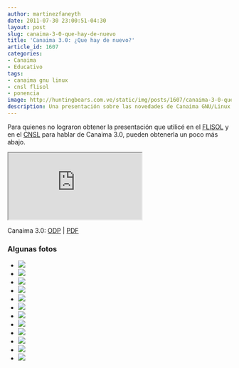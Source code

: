 ```yaml
---
author: martinezfaneyth
date: 2011-07-30 23:00:51-04:30
layout: post
slug: canaima-3-0-que-hay-de-nuevo
title: 'Canaima 3.0: ¿Que hay de nuevo?'
article_id: 1607
categories:
- Canaima
- Educativo
tags:
- canaima gnu linux
- cnsl flisol
- ponencia
image: http://huntingbears.com.ve/static/img/posts/1607/canaima-3-0-que-hay-de-nuevo__1.jpg
description: Una presentación sobre las novedades de Canaima GNU/Linux 3.0.
---
```


Para quienes no lograron obtener la presentación que utilicé en el [FLISOL](http://flisol.org.ve/) y en el [CNSL](http://cnsl.org.ve/) para hablar de Canaima 3.0, pueden obtenerla un poco más abajo.

<iframe class="pdfviewer" src="http://docs.google.com/viewer?url=https%3A%2F%2Fdl.dropboxusercontent.com%2Fu%2F16329841%2FCanaima-3.0%7EFLISOL2011.pdf&amp;embedded=true"></iframe>

Canaima 3.0: [ODP](http://dl.dropboxusercontent.com/u/16329841/Canaima-3.0~FLISOL2011.odp) | [PDF](http://dl.dropboxusercontent.com/u/16329841/Canaima-3.0~FLISOL2011.pdf)

### Algunas fotos

<div class="picasa">
    <ul class="picasa-album">
        <li class="picasa-image">
            <a class="picasa-image-large" href="http://huntingbears.com.ve/static/img/posts/1607/canaima-3-0-que-hay-de-nuevo__2.jpg">
                <img class="picasa-image-thumb" src="http://huntingbears.com.ve/static/img/posts/1607/canaima-3-0-que-hay-de-nuevo__3.jpg" />
            </a>
        </li>
        <li class="picasa-image">
            <a class="picasa-image-large" href="http://huntingbears.com.ve/static/img/posts/1607/canaima-3-0-que-hay-de-nuevo__4.jpg">
                <img class="picasa-image-thumb" src="http://huntingbears.com.ve/static/img/posts/1607/canaima-3-0-que-hay-de-nuevo__5.jpg" />
            </a>
        </li>
        <li class="picasa-image">
            <a class="picasa-image-large" href="http://huntingbears.com.ve/static/img/posts/1607/canaima-3-0-que-hay-de-nuevo__6.jpg">
                <img class="picasa-image-thumb" src="http://huntingbears.com.ve/static/img/posts/1607/canaima-3-0-que-hay-de-nuevo__7.jpg" />
            </a>
        </li>
        <li class="picasa-image">
            <a class="picasa-image-large" href="http://huntingbears.com.ve/static/img/posts/1607/canaima-3-0-que-hay-de-nuevo__8.jpg">
                <img class="picasa-image-thumb" src="http://huntingbears.com.ve/static/img/posts/1607/canaima-3-0-que-hay-de-nuevo__9.jpg" />
            </a>
        </li>
        <li class="picasa-image">
            <a class="picasa-image-large" href="http://huntingbears.com.ve/static/img/posts/1607/canaima-3-0-que-hay-de-nuevo__10.jpg">
                <img class="picasa-image-thumb" src="http://huntingbears.com.ve/static/img/posts/1607/canaima-3-0-que-hay-de-nuevo__11.jpg" />
            </a>
        </li>
        <li class="picasa-image">
            <a class="picasa-image-large" href="http://huntingbears.com.ve/static/img/posts/1607/canaima-3-0-que-hay-de-nuevo__12.jpg">
                <img class="picasa-image-thumb" src="http://huntingbears.com.ve/static/img/posts/1607/canaima-3-0-que-hay-de-nuevo__13.jpg" />
            </a>
        </li>
        <li class="picasa-image">
            <a class="picasa-image-large" href="http://huntingbears.com.ve/static/img/posts/1607/canaima-3-0-que-hay-de-nuevo__14.jpg">
                <img class="picasa-image-thumb" src="http://huntingbears.com.ve/static/img/posts/1607/canaima-3-0-que-hay-de-nuevo__15.jpg" />
            </a>
        </li>
        <li class="picasa-image">
            <a class="picasa-image-large" href="http://huntingbears.com.ve/static/img/posts/1607/canaima-3-0-que-hay-de-nuevo__16.jpg">
                <img class="picasa-image-thumb" src="http://huntingbears.com.ve/static/img/posts/1607/canaima-3-0-que-hay-de-nuevo__17.jpg" />
            </a>
        </li>
        <li class="picasa-image">
            <a class="picasa-image-large" href="http://huntingbears.com.ve/static/img/posts/1607/canaima-3-0-que-hay-de-nuevo__18.jpg">
                <img class="picasa-image-thumb" src="http://huntingbears.com.ve/static/img/posts/1607/canaima-3-0-que-hay-de-nuevo__19.jpg" />
            </a>
        </li>
        <li class="picasa-image">
            <a class="picasa-image-large" href="http://huntingbears.com.ve/static/img/posts/1607/canaima-3-0-que-hay-de-nuevo__20.jpg">
                <img class="picasa-image-thumb" src="http://huntingbears.com.ve/static/img/posts/1607/canaima-3-0-que-hay-de-nuevo__21.jpg" />
            </a>
        </li>
        <li class="picasa-image">
            <a class="picasa-image-large" href="http://huntingbears.com.ve/static/img/posts/1607/canaima-3-0-que-hay-de-nuevo__22.jpg">
                <img class="picasa-image-thumb" src="http://huntingbears.com.ve/static/img/posts/1607/canaima-3-0-que-hay-de-nuevo__23.jpg" />
            </a>
        </li>
        <li class="picasa-image">
            <a class="picasa-image-large" href="http://huntingbears.com.ve/static/img/posts/1607/canaima-3-0-que-hay-de-nuevo__24.jpg">
                <img class="picasa-image-thumb" src="http://huntingbears.com.ve/static/img/posts/1607/canaima-3-0-que-hay-de-nuevo__25.jpg" />
            </a>
        </li>
    </ul>
</div>
